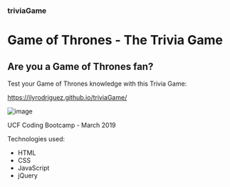 ### triviaGame
# Game of Thrones - The Trivia Game
## Are you a Game of Thrones fan?
Test your Game of Thrones knowledge with this Trivia Game:

https://ilyrodriguez.github.io/triviaGame/

![image](https://user-images.githubusercontent.com/24906805/58766878-25d46600-8552-11e9-9408-a3cf2dad04cf.png)

UCF Coding Bootcamp  -  March 2019

Technologies used:
- HTML
- CSS
- JavaScript
- jQuery
